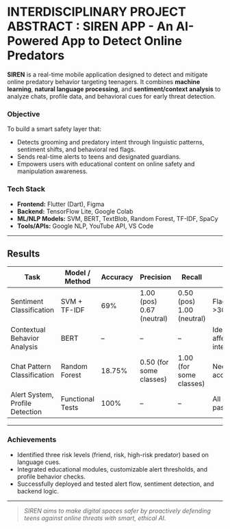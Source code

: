 # INTERDISCIPLINARY PROJECT ABSTRACT : SIREN APP - An AI-Powered App to Detect Online Predators
**SIREN** is a real-time mobile application designed to detect and mitigate online predatory behavior targeting teenagers. It combines **machine learning**, **natural language processing**, and **sentiment/context analysis** to analyze chats, profile data, and behavioral cues for early threat detection.

### Objective
To build a smart safety layer that:
- Detects grooming and predatory intent through linguistic patterns, sentiment shifts, and behavioral red flags.
- Sends real-time alerts to teens and designated guardians.
- Empowers users with educational content on online safety and manipulation awareness.

### Tech Stack
- **Frontend:** Flutter (Dart), Figma  
- **Backend:** TensorFlow Lite, Google Colab  
- **ML/NLP Models:** SVM, BERT, TextBlob, Random Forest, TF-IDF, SpaCy  
- **Tools/APIs:** Google NLP, YouTube API, VS Code  

---

## Results

| Task                                 | Model / Method     | Accuracy | Precision | Recall | Remarks                                |
|--------------------------------------|---------------------|----------|-----------|--------|----------------------------------------|
| Sentiment Classification             | SVM + TF-IDF        | 69%      | 1.00 (pos)<br>0.67 (neutral) | 0.50 (pos)<br>1.00 (neutral) | Flagged threats when >30% negative |
| Contextual Behavior Analysis         | BERT                | –        | –         | –      | Identified affectionate/predatory intent |
| Chat Pattern Classification          | Random Forest       | 18.75%   | 0.50 (for some classes) | 1.00 (for some classes) | Needs tuning for accuracy         |
| Alert System, Profile Detection      | Functional Tests    | 100%     | –         | –      | All core app features passed testing    |

---

### Achievements
- Identified three risk levels (friend, risk, high-risk predator) based on language cues.
- Integrated educational modules, customizable alert thresholds, and profile behavior checks.
- Successfully deployed and tested alert flow, sentiment detection, and backend logic.

---

> *SIREN aims to make digital spaces safer by proactively defending teens against online threats with smart, ethical AI.*

